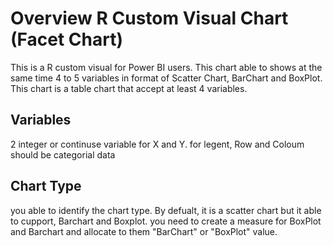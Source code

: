 
 
# Overview R Custom Visual Chart (Facet Chart)

This is a R custom visual for Power BI users. This chart able to shows at the same time 4 to 5 variables 
in format of Scatter Chart, BarChart and BoxPlot. 
This chart is a table chart that accept at least 4 variables. 
## Variables
2 integer or continuse variable for X and Y. 
for legent, Row and Coloum should be categorial data
## Chart Type
you able to identify the chart type. By defualt, it is a scatter chart but it able to cupport, Barchart and Boxplot.
you need to create a measure for BoxPlot and Barchart and allocate to them "BarChart" or "BoxPlot" value.

